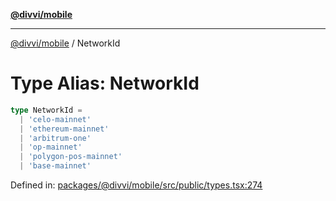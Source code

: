 [**@divvi/mobile**](../README.md)

---

[@divvi/mobile](../README.md) / NetworkId

# Type Alias: NetworkId

```ts
type NetworkId =
  | 'celo-mainnet'
  | 'ethereum-mainnet'
  | 'arbitrum-one'
  | 'op-mainnet'
  | 'polygon-pos-mainnet'
  | 'base-mainnet'
```

Defined in: [packages/@divvi/mobile/src/public/types.tsx:274](https://github.com/divvi-xyz/divvi-mobile/blob/main/packages/@divvi/mobile/src/public/types.tsx#L274)
